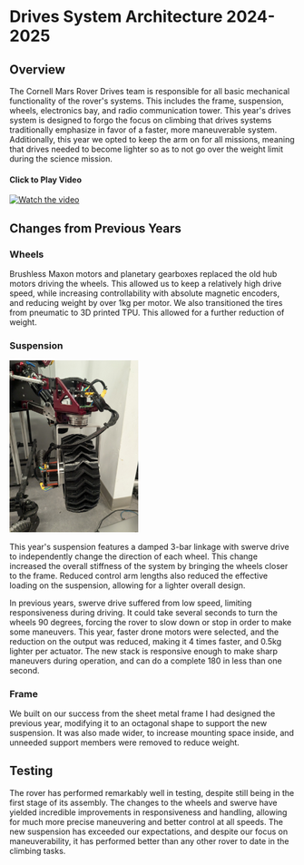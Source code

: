 # Drives System Architecture 2024-2025 #

## Overview ##
The Cornell Mars Rover Drives team is responsible for all basic mechanical functionality of the rover's 
systems. This includes the frame, suspension, wheels, electronics bay, and radio communication tower. 
This year's drives system is designed to forgo the focus on climbing that drives systems traditionally 
emphasize in favor of a faster, more maneuverable system. Additionally, this year we opted to keep the 
arm on for all missions, meaning that drives needed to become lighter so as to not go over the weight 
limit during the science mission.

#### Click to Play Video ####
[![Watch the video](https://img.youtube.com/vi/HoFIuPtQGmM/0.jpg)](https://www.youtube.com/watch?v=HoFIuPtQGmM)

## Changes from Previous Years ##

### Wheels ###

Brushless Maxon motors and planetary gearboxes replaced the old hub motors driving the wheels. This 
allowed us to keep a relatively high drive speed, while increasing controllability with absolute 
magnetic encoders, and reducing weight by over 1kg per motor. We also transitioned the tires from 
pneumatic to 3D printed TPU. This allowed for a further reduction of weight.

### Suspension ###

<img src="/images/PXL_20250221_224831193 (1).jpg" width="45%"/>

This year's suspension features a damped 3-bar linkage with swerve drive to independently change the
direction of each wheel. This change increased the overall stiffness of the system by bringing the 
wheels closer to the frame. Reduced control arm lengths also reduced the effective loading on the 
suspension, allowing for a lighter overall design.

In previous years, swerve drive suffered from low speed, limiting responsiveness during driving. It 
could take several seconds to turn the wheels 90 degrees, forcing the rover to slow down or stop in 
order to make some maneuvers. This year, faster drone motors were selected, and the reduction on the 
output was reduced, making it 4 times faster, and 0.5kg lighter per actuator. The new stack is 
responsive enough to make sharp maneuvers during operation, and can do a complete 180 in less than one 
second.

### Frame ###

We built on our success from the sheet metal frame I had designed the previous year, modifying it to an 
octagonal shape to support the new suspension. It was also made wider, to increase mounting space inside, 
and unneeded support members were removed to reduce weight.


## Testing ##

The rover has performed remarkably well in testing, despite still being in the first stage of its assembly.
The changes to the wheels and swerve have yielded incredible improvements in responsiveness and handling, 
allowing for much more precise maneuvering and better control at all speeds. The new suspension has exceeded 
our expectations, and despite our focus on maneuverability, it has performed better than any other rover to 
date in the climbing tasks.











